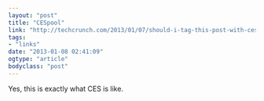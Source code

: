 ```yaml
---
layout: "post"
title: "CESpool"
link: "http://techcrunch.com/2013/01/07/should-i-tag-this-post-with-ces-too-or-will-sponsors-bail/"
tags: 
- "links"
date: "2013-01-08 02:41:09"
ogtype: "article"
bodyclass: "post"
---
```


Yes, this is exactly what CES is like.